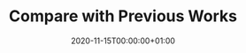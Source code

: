---
title: Compare with Previous Works
linktitle: Comparison
type: book
date: "2020-11-15T00:00:00+01:00"
# Prev/next pager order (if `docs_section_pager` enabled in `params.toml`)
weight: 12
authors:
  - admin
---